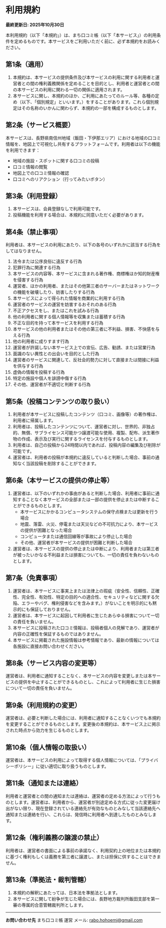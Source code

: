 # 利用規約

**最終更新日: 2025年10月30日**

本利用規約（以下「本規約」）は、まち口コミ帳（以下「本サービス」）の利用条件を定めるものです。本サービスをご利用いただく前に、必ず本規約をお読みください。

## 第1条（適用）

1. 本規約は、本サービスの提供条件及び本サービスの利用に関する利用者と運営者との間の権利義務関係を定めることを目的とし、利用者と運営者との間の本サービスの利用に関わる一切の関係に適用されます。
2. 本サービスに関し、本規約のほか、ご利用にあたってのルール等、各種の定め（以下、「個別規定」といいます。）をすることがあります。これら個別規定はその名称のいかんに関わらず、本規約の一部を構成するものとします。

## 第2条（サービス概要）

本サービスは、長野県南信州地域（飯田・下伊那エリア）における地域の口コミ情報を、地図上で可視化し共有するプラットフォームです。利用者は以下の機能を利用できます：

- 地域の施設・スポットに関する口コミの投稿
- 口コミ情報の閲覧
- 地図上での口コミ情報の確認
- 口コミへのリアクション（行ってみたいボタン）

## 第3条（利用登録）

1. 本サービスは、会員登録なしで利用可能です。
2. 投稿機能を利用する場合は、本規約に同意いただく必要があります。

## 第4条（禁止事項）

利用者は、本サービスの利用にあたり、以下の各号のいずれかに該当する行為をしてはなりません。

1. 法令または公序良俗に違反する行為
2. 犯罪行為に関連する行為
3. 本サービスの内容等、本サービスに含まれる著作権、商標権ほか知的財産権を侵害する行為
4. 運営者、ほかの利用者、またはその他第三者のサーバーまたはネットワークの機能を破壊したり、妨害したりする行為
5. 本サービスによって得られた情報を商業的に利用する行為
6. 運営者のサービスの運営を妨害するおそれのある行為
7. 不正アクセスをし、またはこれを試みる行為
8. 他の利用者に関する個人情報等を収集または蓄積する行為
9. 不正な目的を持って本サービスを利用する行為
10. 本サービスの他の利用者またはその他の第三者に不利益、損害、不快感を与える行為
11. 他の利用者に成りすます行為
12. 運営者が許諾しない本サービス上での宣伝、広告、勧誘、または営業行為
13. 面識のない異性との出会いを目的とした行為
14. 運営者のサービスに関連して、反社会的勢力に対して直接または間接に利益を供与する行為
15. 虚偽の情報を投稿する行為
16. 特定の施設や個人を誹謗中傷する行為
17. その他、運営者が不適切と判断する行為

## 第5条（投稿コンテンツの取り扱い）

1. 利用者が本サービスに投稿したコンテンツ（口コミ、画像等）の著作権は、利用者に帰属します。
2. 利用者は、投稿したコンテンツについて、運営者に対し、世界的、非独占的、無償、サブライセンス可能かつ譲渡可能な使用、複製、配布、派生著作物の作成、表示及び実行に関するライセンスを付与するものとします。
3. 利用者は、自己の投稿から24時間以内であれば、投稿内容の編集及び削除が可能です。
4. 運営者は、利用者の投稿が本規約に違反していると判断した場合、事前の通知なく当該投稿を削除することができます。

## 第6条（本サービスの提供の停止等）

1. 運営者は、以下のいずれかの事由があると判断した場合、利用者に事前に通知することなく本サービスの全部または一部の提供を停止または中断することができるものとします。
   - 本サービスにかかるコンピュータシステムの保守点検または更新を行う場合
   - 地震、落雷、火災、停電または天災などの不可抗力により、本サービスの提供が困難となった場合
   - コンピュータまたは通信回線等が事故により停止した場合
   - その他、運営者が本サービスの提供が困難と判断した場合
2. 運営者は、本サービスの提供の停止または中断により、利用者または第三者が被ったいかなる不利益または損害についても、一切の責任を負わないものとします。

## 第7条（免責事項）

1. 運営者は、本サービスに事実上または法律上の瑕疵（安全性、信頼性、正確性、完全性、有効性、特定の目的への適合性、セキュリティなどに関する欠陥、エラーやバグ、権利侵害などを含みます。）がないことを明示的にも黙示的にも保証しておりません。
2. 運営者は、本サービスに起因して利用者に生じたあらゆる損害について一切の責任を負いません。
3. 本サービスに投稿された口コミ情報は、投稿者個人の見解であり、運営者が内容の正確性を保証するものではありません。
4. 本サービスに掲載された施設情報は参考情報であり、最新の情報については各施設に直接お問い合わせください。

## 第8条（サービス内容の変更等）

運営者は、利用者に通知することなく、本サービスの内容を変更しまたは本サービスの提供を中止することができるものとし、これによって利用者に生じた損害について一切の責任を負いません。

## 第9条（利用規約の変更）

運営者は、必要と判断した場合には、利用者に通知することなくいつでも本規約を変更することができるものとします。変更後の本規約は、本サービス上に掲示された時点から効力を生じるものとします。

## 第10条（個人情報の取扱い）

運営者は、本サービスの利用によって取得する個人情報については、「プライバシーポリシー」に従い適切に取り扱うものとします。

## 第11条（通知または連絡）

利用者と運営者との間の通知または連絡は、運営者の定める方法によって行うものとします。運営者は、利用者から、運営者が別途定める方式に従った変更届け出がない限り、現在登録されている連絡先が有効なものとみなして当該連絡先へ通知または連絡を行い、これらは、発信時に利用者へ到達したものとみなします。

## 第12条（権利義務の譲渡の禁止）

利用者は、運営者の書面による事前の承諾なく、利用契約上の地位または本規約に基づく権利もしくは義務を第三者に譲渡し、または担保に供することはできません。

## 第13条（準拠法・裁判管轄）

1. 本規約の解釈にあたっては、日本法を準拠法とします。
2. 本サービスに関して紛争が生じた場合には、長野地方裁判所飯田支部を第一審の専属的合意管轄裁判所とします。

---

**お問い合わせ先**
まち口コミ帳 運営
メール: rabo.hohoemi@gmail.com
